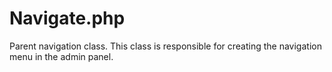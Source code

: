 # Navigate.php

Parent navigation class. This class is responsible for creating the navigation menu in the admin panel.
